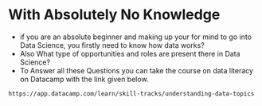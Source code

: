 # With Absolutely No Knowledge
- if you are an absolute beginner and making up your for mind to go into Data Science, you firstly need to know how data works?
- Also What type of opportunities and roles are present there in Data Science?
- To Answer all these Questions you can take the course on data literacy on Datacamp with the link given below.
```
https://app.datacamp.com/learn/skill-tracks/understanding-data-topics
```